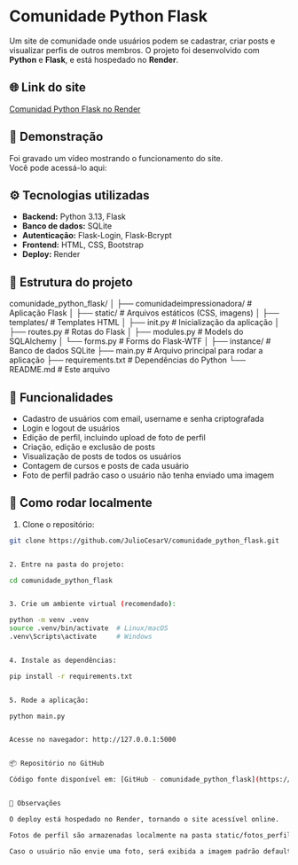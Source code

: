 # Comunidade Python Flask

Um site de comunidade onde usuários podem se cadastrar, criar posts e visualizar perfis de outros membros. O projeto foi desenvolvido com **Python** e **Flask**, e está hospedado no **Render**.


## 🌐 Link do site

[Comunidad Python Flask no Render](https://comunidade-python-flask.onrender.com/)


## 🎥 Demonstração

Foi gravado um vídeo mostrando o funcionamento do site.  
Você pode acessá-lo aqui: 


## ⚙️ Tecnologias utilizadas

- **Backend:** Python 3.13, Flask  
- **Banco de dados:** SQLite  
- **Autenticação:** Flask-Login, Flask-Bcrypt  
- **Frontend:** HTML, CSS, Bootstrap  
- **Deploy:** Render  


## 📂 Estrutura do projeto

comunidade_python_flask/
│
├── comunidadeimpressionadora/ # Aplicação Flask
│ ├── static/ # Arquivos estáticos (CSS, imagens)
│ ├── templates/ # Templates HTML
│ ├── init.py # Inicialização da aplicação
│ ├── routes.py # Rotas do Flask
│ ├── modules.py # Models do SQLAlchemy
│ └── forms.py # Forms do Flask-WTF
│
├── instance/ # Banco de dados SQLite
├── main.py # Arquivo principal para rodar a aplicação
├── requirements.txt # Dependências do Python
└── README.md # Este arquivo


## 📝 Funcionalidades

- Cadastro de usuários com email, username e senha criptografada  
- Login e logout de usuários  
- Edição de perfil, incluindo upload de foto de perfil  
- Criação, edição e exclusão de posts  
- Visualização de posts de todos os usuários  
- Contagem de cursos e posts de cada usuário  
- Foto de perfil padrão caso o usuário não tenha enviado uma imagem  


## 📌 Como rodar localmente

1. Clone o repositório:  
```bash
git clone https://github.com/JulioCesarV/comunidade_python_flask.git


2. Entre na pasta do projeto:

cd comunidade_python_flask


3. Crie um ambiente virtual (recomendado):

python -m venv .venv
source .venv/bin/activate  # Linux/macOS
.venv\Scripts\activate     # Windows


4. Instale as dependências:

pip install -r requirements.txt


5. Rode a aplicação:

python main.py


Acesse no navegador: http://127.0.0.1:5000


📦 Repositório no GitHub

Código fonte disponível em: [GitHub - comunidade_python_flask](https://github.com/JulioCesarV/comunidade_python_flask)


📝 Observações

O deploy está hospedado no Render, tornando o site acessível online.

Fotos de perfil são armazenadas localmente na pasta static/fotos_perfil.

Caso o usuário não envie uma foto, será exibida a imagem padrão default.jpg.

